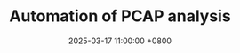 ---
title: "Automation of PCAP analysis"
date: 2025-03-17 11:00:00 +0800
categories: [Projects]
permalink: /automation-of-pcap-analysis/
tags: [Traffic Network Analysis Tool]
---